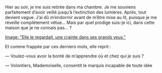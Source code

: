 Hier au soir, je me suis retirée dans ma chambre. Je me souviens parfaitement d’avoir veillé jusqu’à l’extinction des lumières. Après, tout devient vague. J’ai dû m’endormir avant de m’être mise au lit, puisque je me réveille complètement vêtue… Mais par quel prodige suis-je ici, dans cette maison que je ne connais pas… ?

[Image: "Elle le regardait, une crainte dans ses grands yeux."](../images/1-page-271.JPG)

Et comme frappée par ces derniers mots, elle reprit :

— Voulez-vous avoir la bonté de m’apprendre où et chez qui je suis ?

— Volontiers, Mademoiselle, consentit le marquis incapable de toute idée
